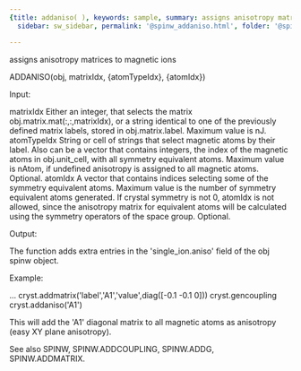 ```yaml
---
{title: addaniso( ), keywords: sample, summary: assigns anisotropy matrices to magnetic ions,
  sidebar: sw_sidebar, permalink: '@spinw_addaniso.html', folder: '@spinw', mathjax: 'true'}

---
```

  assigns anisotropy matrices to magnetic ions
 
  ADDANISO(obj, matrixIdx, {atomTypeIdx}, {atomIdx})
 
  Input:
 
  matrixIdx     Either an integer, that selects the matrix
                obj.matrix.mat(:,:,matrixIdx), or a string identical to one
                of the previously defined matrix labels, stored in
                obj.matrix.label. Maximum value is nJ.
  atomTypeIdx   String or cell of strings that select magnetic atoms by
                their label. Also can be a vector that contains integers,
                the index of the magnetic atoms in obj.unit_cell, with all
                symmetry equivalent atoms. Maximum value is nAtom, if
                undefined anisotropy is assigned to all magnetic atoms.
                Optional.
   atomIdx      A vector that contains indices selecting some of the
                symmetry equivalent atoms. Maximum value is the number of
                symmetry equivalent atoms generated. If crystal symmetry is
                not 0, atomIdx is not allowed, since the anisotropy matrix
                for equivalent atoms will be calculated using the symmetry
                operators of the space group. Optional.
 
  Output:
 
  The function adds extra entries in the 'single_ion.aniso' field of the
  obj spinw object.
 
  Example:
 
  ...
  cryst.addmatrix('label','A1','value',diag([-0.1 -0.1 0]))
  cryst.gencoupling
  cryst.addaniso('A1')
 
  This will add the 'A1' diagonal matrix to all magnetic atoms as
  anisotropy (easy XY plane anisotropy).
 
  See also SPINW, SPINW.ADDCOUPLING, SPINW.ADDG, SPINW.ADDMATRIX.
 
